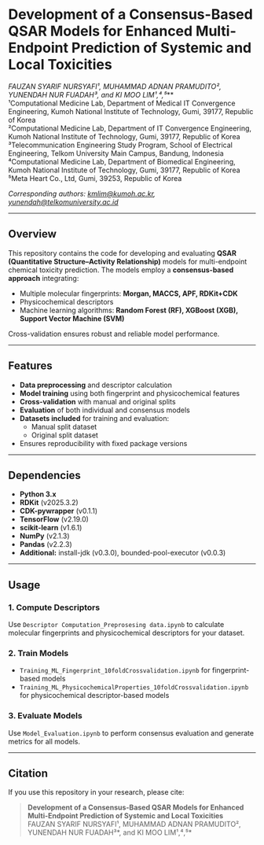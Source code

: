 # Development of a Consensus-Based QSAR Models for Enhanced Multi-Endpoint Prediction of Systemic and Local Toxicities

**FAUZAN SYARIF NURSYAFI¹, MUHAMMAD ADNAN PRAMUDITO², YUNENDAH NUR FUADAH³*, and KI MOO LIM¹,⁴,⁵***  
¹Computational Medicine Lab, Department of Medical IT Convergence Engineering, Kumoh National Institute of Technology, Gumi, 39177, Republic of Korea  
²Computational Medicine Lab, Department of IT Convergence Engineering, Kumoh National Institute of Technology, Gumi, 39177, Republic of Korea  
³Telecommunication Engineering Study Program, School of Electrical Engineering, Telkom University Main Campus, Bandung, Indonesia  
⁴Computational Medicine Lab, Department of Biomedical Engineering, Kumoh National Institute of Technology, Gumi, 39177, Republic of Korea  
⁵Meta Heart Co., Ltd, Gumi, 39253, Republic of Korea  

*Corresponding authors: [kmlim@kumoh.ac.kr](mailto:kmlim@kumoh.ac.kr), [yunendah@telkomuniversity.ac.id](mailto:yunendah@telkomuniversity.ac.id)*

---

## Overview

This repository contains the code for developing and evaluating **QSAR (Quantitative Structure–Activity Relationship)** models for multi-endpoint chemical toxicity prediction. The models employ a **consensus-based approach** integrating:

- Multiple molecular fingerprints: **Morgan, MACCS, APF, RDKit+CDK**  
- Physicochemical descriptors  
- Machine learning algorithms: **Random Forest (RF), XGBoost (XGB), Support Vector Machine (SVM)**  

Cross-validation ensures robust and reliable model performance.  

---

## Features

- **Data preprocessing** and descriptor calculation  
- **Model training** using both fingerprint and physicochemical features  
- **Cross-validation** with manual and original splits  
- **Evaluation** of both individual and consensus models  
- **Datasets included** for training and evaluation:
  - Manual split dataset  
  - Original split dataset  
- Ensures reproducibility with fixed package versions


---

## Dependencies

- **Python 3.x**  
- **RDKit** (v2025.3.2)  
- **CDK-pywrapper** (v0.1.1)  
- **TensorFlow** (v2.19.0)  
- **scikit-learn** (v1.6.1)  
- **NumPy** (v2.1.3)  
- **Pandas** (v2.2.3)  
- **Additional:** install-jdk (v0.3.0), bounded-pool-executor (v0.0.3)  

---

## Usage

### 1. Compute Descriptors
Use `Descriptor Computation_Preprosesing data.ipynb` to calculate molecular fingerprints and physicochemical descriptors for your dataset.

### 2. Train Models
- `Training_ML_Fingerprint_10foldCrossvalidation.ipynb` for fingerprint-based models  
- `Training_ML_PhysicochemicalProperties_10foldCrossvalidation.ipynb` for physicochemical descriptor-based models  

### 3. Evaluate Models
Use `Model_Evaluation.ipynb` to perform consensus evaluation and generate metrics for all models.  

---

## Citation

If you use this repository in your research, please cite:

> **Development of a Consensus-Based QSAR Models for Enhanced Multi-Endpoint Prediction of Systemic and Local Toxicities**  
> FAUZAN SYARIF NURSYAFI¹, MUHAMMAD ADNAN PRAMUDITO², YUNENDAH NUR FUADAH³*, and KI MOO LIM¹,⁴,⁵*  
